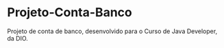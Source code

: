 # Projeto-Conta-Banco
Projeto de conta de banco, desenvolvido para o Curso de Java Developer, da DIO.
